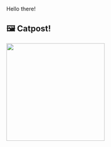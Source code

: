 Hello there!



## 🖼️ Catpost!

<sub>
    <img src="https://cdn2.thecatapi.com/images/bsp.jpg" height="256">
</sub>

